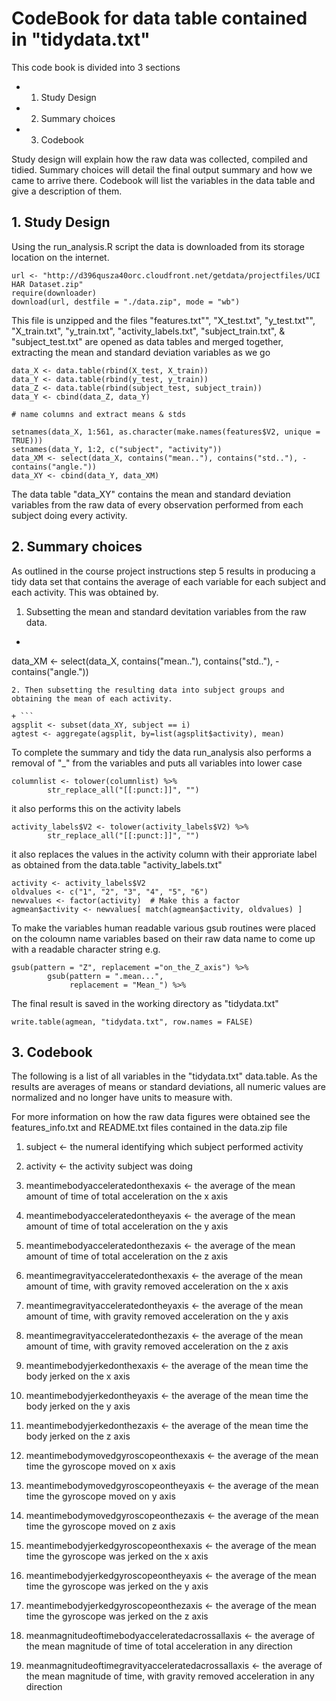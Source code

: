 # CodeBook for data table contained in "tidydata.txt"


This code book is divided into 3 sections

* 1. Study Design
* 2. Summary choices
* 3. Codebook

Study design will explain how the raw data was collected, compiled and tidied.
Summary choices will detail the final output summary and how we came to arrive there.
Codebook will list the variables in the data table and give a description of them.

## 1. Study Design
 

Using the run_analysis.R script the data is downloaded from its storage location 
on the internet.
```
url <- "http://d396qusza40orc.cloudfront.net/getdata/projectfiles/UCI HAR Dataset.zip"
require(downloader)
download(url, destfile = "./data.zip", mode = "wb")
```

This file is unzipped and the files "features.txt"", "X_test.txt", "y_test.txt"", "X_train.txt", "y_train.txt", "activity_labels.txt", "subject_train.txt", & "subject_test.txt" are opened as data tables and merged together, extracting the mean and standard deviation variables as we go
```
data_X <- data.table(rbind(X_test, X_train))
data_Y <- data.table(rbind(y_test, y_train))
data_Z <- data.table(rbind(subject_test, subject_train))
data_Y <- cbind(data_Z, data_Y)

# name columns and extract means & stds

setnames(data_X, 1:561, as.character(make.names(features$V2, unique = TRUE)))
setnames(data_Y, 1:2, c("subject", "activity"))
data_XM <- select(data_X, contains("mean.."), contains("std.."), -contains("angle."))
data_XY <- cbind(data_Y, data_XM)
```
The data table "data_XY" contains the mean and standard deviation variables from the raw data of every observation performed from each subject doing every activity.

## 2. Summary choices

As outlined in the course project instructions step 5 results in producing a tidy data set that contains the average of each variable for each subject and each activity.
This was obtained by.

1. Subsetting the mean and standard devitation variables from the raw data.

+ ```
data_XM <- select(data_X, contains("mean.."), contains("std.."), -contains("angle."))
```
2. Then subsetting the resulting data into subject groups and obtaining the mean of each activity.

+ ```
agsplit <- subset(data_XY, subject == i)
agtest <- aggregate(agsplit, by=list(agsplit$activity), mean)
```

To complete the summary and tidy the data run_analysis also performs a removal of "_" from the variables and puts all variables into lower case
```
columnlist <- tolower(columnlist) %>%
        str_replace_all("[[:punct:]]", "")
```
it also performs this on the activity labels
```
activity_labels$V2 <- tolower(activity_labels$V2) %>%
        str_replace_all("[[:punct:]]", "")
```

it also replaces the values in the activity column with their approriate label as obtained from the data.table "activity_labels.txt"
```
activity <- activity_labels$V2
oldvalues <- c("1", "2", "3", "4", "5", "6")
newvalues <- factor(activity)  # Make this a factor
agmean$activity <- newvalues[ match(agmean$activity, oldvalues) ]
```

To make the variables human readable various gsub routines were placed on the coloumn name variables based on their raw data name to come up with a readable character string
e.g.
```
gsub(pattern = "Z", replacement ="on_the_Z_axis") %>%
        gsub(pattern = ".mean...",
             replacement = "Mean_") %>%
```

The final result is saved in the working directory as "tidydata.txt"
```
write.table(agmean, "tidydata.txt", row.names = FALSE)
```

## 3. Codebook

The following is a list of all variables in the "tidydata.txt" data.table. As the results are averages of means or standard deviations, all numeric values are normalized and no longer have units to measure with. 

For more information on how the raw data figures were obtained see the features_info.txt and README.txt files contained in the data.zip file

1. subject <- the numeral identifying which subject performed activity

2. activity <- the activity subject was doing

3. meantimebodyacceleratedonthexaxis <- the average of the mean amount of time of total acceleration on the x axis

4. meantimebodyacceleratedontheyaxis <- the average of the mean amount of time of total acceleration on the y axis

5. meantimebodyacceleratedonthezaxis <- the average of the mean amount of time of total acceleration on the z axis

6. meantimegravityacceleratedonthexaxis <- the average of the mean amount of time, with gravity removed acceleration on the x axis

7. meantimegravityacceleratedontheyaxis <- the average of the mean amount of time, with gravity removed acceleration on the y axis

8. meantimegravityacceleratedonthezaxis <- the average of the mean amount of time, with gravity removed acceleration on the z axis

9. meantimebodyjerkedonthexaxis <- the average of the mean time the body jerked on the x axis

10. meantimebodyjerkedontheyaxis <- the average of the mean time the body jerked on the y axis

11. meantimebodyjerkedonthezaxis <- the average of the mean time the body jerked on the z axis

12. meantimebodymovedgyroscopeonthexaxis <- the average of the mean time the gyroscope moved on x axis

13. meantimebodymovedgyroscopeontheyaxis <- the average of the mean time the gyroscope moved on y axis

14. meantimebodymovedgyroscopeonthezaxis <- the average of the mean time the gyroscope moved on z axis

15. meantimebodyjerkedgyroscopeonthexaxis <- the average of the mean time the gyroscope was jerked on the x axis

16. meantimebodyjerkedgyroscopeontheyaxis <- the average of the mean time the gyroscope was jerked on the y axis

17. meantimebodyjerkedgyroscopeonthezaxis <- the average of the mean time the gyroscope was jerked on the z axis

18. meanmagnitudeoftimebodyacceleratedacrossallaxis <- the average of the mean magnitude of time of total acceleration in any direction

19. meanmagnitudeoftimegravityacceleratedacrossallaxis <- the average of the mean magnitude of time, with gravity removed acceleration in any direction